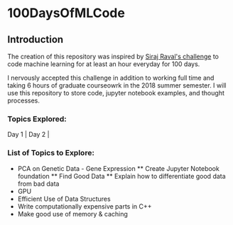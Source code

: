 # 100DaysOfMLCode

## Introduction

The creation of this repository was inspired by [Siraj Raval's challenge](https://www.linkedin.com/feed/update/urn:li:activity:6420525903968825344) to code machine learning for at least an hour everyday for 100 days.

I nervously accepted this challenge in addition to working full time and taking 6 hours of graduate courseowrk in the 2018 summer semester. I will use this repository to store code, jupyter notebook examples, and thought processes. 

### Topics Explored:

  Day 1 | 
  Day 2 |

### List of Topics to Explore:

* PCA on Genetic Data - Gene Expression
** Create Jupyter Notebook foundation
** Find Good Data
** Explain how to differentiate good data from bad data
* GPU
* Efficient Use of Data Structures
* Write computationally expensive parts in C++
* Make good use of memory & caching
